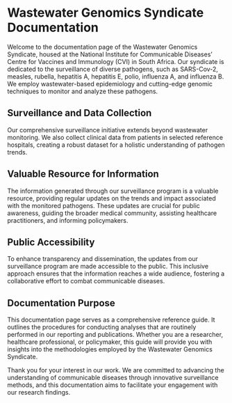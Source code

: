 # Wastewater Genomics Syndicate Documentation

Welcome to the documentation page of the Wastewater Genomics Syndicate, housed at the National Institute for Communicable Diseases’ Centre for Vaccines and Immunology (CVI) in South Africa. Our syndicate is dedicated to the surveillance of diverse pathogens, such as SARS-Cov-2, measles, rubella, hepatitis A, hepatitis E, polio, influenza A, and influenza B. We employ wastewater-based epidemiology and cutting-edge genomic techniques to monitor and analyze these pathogens.

## Surveillance and Data Collection

Our comprehensive surveillance initiative extends beyond wastewater monitoring. We also collect clinical data from patients in selected reference hospitals, creating a robust dataset for a holistic understanding of pathogen trends.

## Valuable Resource for Information

The information generated through our surveillance program is a valuable resource, providing regular updates on the trends and impact associated with the monitored pathogens. These updates are crucial for public awareness, guiding the broader medical community, assisting healthcare practitioners, and informing policymakers.

## Public Accessibility

To enhance transparency and dissemination, the updates from our surveillance program are made accessible to the public. This inclusive approach ensures that the information reaches a wide audience, fostering a collaborative effort to combat communicable diseases.

## Documentation Purpose

This documentation page serves as a comprehensive reference guide. It outlines the procedures for conducting analyses that are routinely performed in our reporting and publications. Whether you are a researcher, healthcare professional, or policymaker, this guide will provide you with insights into the methodologies employed by the Wastewater Genomics Syndicate.

Thank you for your interest in our work. We are committed to advancing the understanding of communicable diseases through innovative surveillance methods, and this documentation aims to facilitate your engagement with our research findings.





